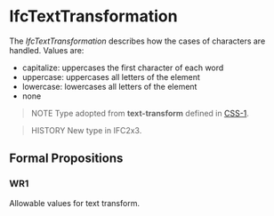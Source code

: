 # IfcTextTransformation

The _IfcTextTransformation_ describes how the cases of characters are handled. Values are:

* capitalize: uppercases the first character of each word
* uppercase: uppercases all letters of the element
* lowercase: lowercases all letters of the element
* none

> NOTE  Type adopted from **text-transform** defined in [CSS-1](../content/bibliography.htm#CSS1).

> HISTORY  New type in IFC2x3.

## Formal Propositions

### WR1
Allowable values for text transform.
